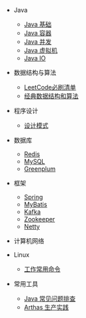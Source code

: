 - Java

    - [Java 基础](java/basics.md)
    - [Java 容器](java/container.md)
    - [Java 并发](java/concurrent.md)
    - [Java 虚拟机](java/jvm.md)
    - [Java IO](java/io.md)

- 数据结构与算法

    - [LeetCode必刷清单](algorithm/leetCodeList.md)
    - [经典数据结构和算法](algorithm/classical.md)

- 程序设计

    - [设计模式](programming/designPattern.md)

- 数据库

    - [Redis](database/redis.md)
    - [MySQL](database/mysql.md)
    - [Greenplum](database/gp.md)

- 框架

    - [Spring](frame/spring.md)
    - [MyBatis](frame/mybatis.md)
    - [Kafka](frame/kafka.md)
    - [Zookeeper](frame/zookeeper.md)
    - [Netty](frame/netty.md)

- 计算机网络

- Linux

    - [工作常用命令](linux/commands.md)

- 常用工具

    - [Java 常见问题排查](tools/javaQ.md)
    - [Arthas 生产实践](tools/arthas.md)